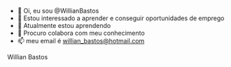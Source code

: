 - 👋 Oi, eu sou @WillianBastos
- 👀 Estou interessado a aprender e conseguir oportunidades de emprego
- 🌱 Atualmente estou aprendendo
- 💞️ Procuro colabora com meu conhecimento
- 📫 meu email é willian_bastos@hotmail.com

Willian Bastos
